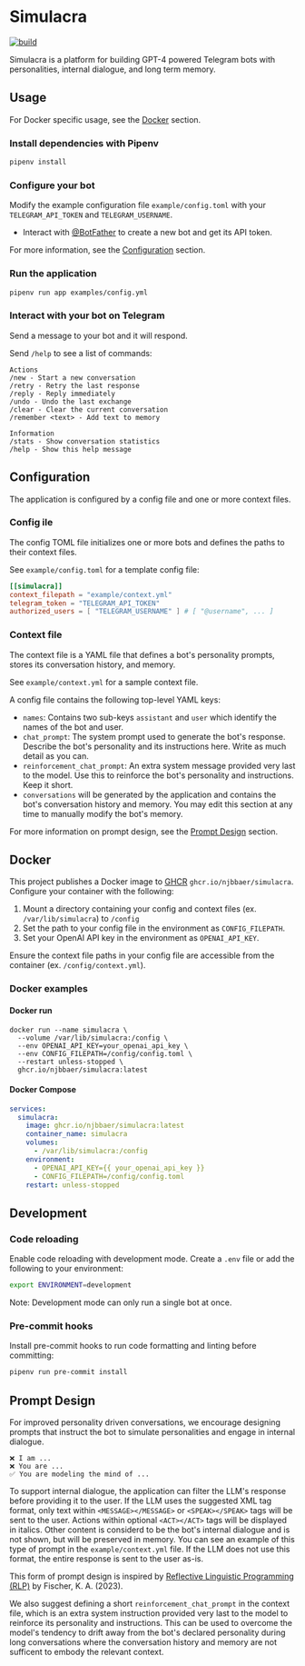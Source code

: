 # Simulacra

[![build](https://github.com/njbbaer/simulacra/actions/workflows/build.yml/badge.svg?branch=master)](https://github.com/njbbaer/simulacra/actions/workflows/build.yml)

Simulacra is a platform for building GPT-4 powered Telegram bots with personalities, internal dialogue, and long term memory.

## Usage

For Docker specific usage, see the [Docker](#docker) section.

### Install dependencies with Pipenv

```sh
pipenv install
```

### Configure your bot

Modify the example configuration file `example/config.toml` with your `TELEGRAM_API_TOKEN` and `TELEGRAM_USERNAME`.

- Interact with [@BotFather](https://t.me/botfather) to create a new bot and get its API token.

For more information, see the [Configuration](#configuration) section.

### Run the application

```sh
pipenv run app examples/config.yml
```

### Interact with your bot on Telegram

Send a message to your bot and it will respond.

Send `/help` to see a list of commands:

```text
Actions
/new - Start a new conversation
/retry - Retry the last response
/reply - Reply immediately
/undo - Undo the last exchange
/clear - Clear the current conversation
/remember <text> - Add text to memory

Information
/stats - Show conversation statistics
/help - Show this help message
```

## Configuration

The application is configured by a config file and one or more context files.

### Config ile

The config TOML file initializes one or more bots and defines the paths to their context files.

See `example/config.toml` for a template config file:

```toml
[[simulacra]]
context_filepath = "example/context.yml"
telegram_token = "TELEGRAM_API_TOKEN"
authorized_users = [ "TELEGRAM_USERNAME" ] # [ "@username", ... ]
```

### Context file

The context file is a YAML file that defines a bot's personality prompts, stores its conversation history, and memory.

See `example/context.yml` for a sample context file.

A config file contains the following top-level YAML keys:

- `names`: Contains two sub-keys `assistant` and `user` which identify the names of the bot and user.
- `chat_prompt`: The system prompt used to generate the bot's response. Describe the bot's personality and its instructions here. Write as much detail as you can.
- `reinforcement_chat_prompt`: An extra system message provided very last to the model. Use this to reinforce the bot's personality and instructions. Keep it short.
- `conversations` will be generated by the application and contains the bot's conversation history and memory. You may edit this section at any time to manually modify the bot's memory.

For more information on prompt design, see the [Prompt Design](#prompt-design) section.

## Docker

This project publishes a Docker image to [GHCR](https://github.com/njbbaer/simulacra/pkgs/container/simulacra) `ghcr.io/njbbaer/simulacra`. Configure your container with the following:

1. Mount a directory containing your config and context files (ex. `/var/lib/simulacra`) to `/config`
2. Set the path to your config file in the environment as `CONFIG_FILEPATH`.
3. Set your OpenAI API key in the environment as `OPENAI_API_KEY`.

Ensure the context file paths in your config file are accessible from the container (ex. `/config/context.yml`).

### Docker examples

#### Docker run

```shell
docker run --name simulacra \
  --volume /var/lib/simulacra:/config \
  --env OPENAI_API_KEY=your_openai_api_key \
  --env CONFIG_FILEPATH=/config/config.toml \
  --restart unless-stopped \
  ghcr.io/njbbaer/simulacra:latest
```

#### Docker Compose

```yaml
services:
  simulacra:
    image: ghcr.io/njbbaer/simulacra:latest
    container_name: simulacra
    volumes:
      - /var/lib/simulacra:/config
    environment:
      - OPENAI_API_KEY={{ your_openai_api_key }}
      - CONFIG_FILEPATH=/config/config.toml
    restart: unless-stopped
```

## Development

### Code reloading

Enable code reloading with development mode. Create a `.env` file or add the following to your environment:

```sh
export ENVIRONMENT=development
```

Note: Development mode can only run a single bot at once.

### Pre-commit hooks

Install pre-commit hooks to run code formatting and linting before committing:

```sh
pipenv run pre-commit install
```

## Prompt Design

For improved personality driven conversations, we encourage designing prompts that instruct the bot to simulate personalities and engage in internal dialogue.

```text
❌ I am ...
❌ You are ...
✅ You are modeling the mind of ...
```

To support internal dialogue, the application can filter the LLM's response before providing it to the user. If the LLM uses the suggested XML tag format, only text within `<MESSAGE></MESSAGE>` or `<SPEAK></SPEAK>` tags will be sent to the user. Actions within optional `<ACT></ACT>` tags will be displayed in italics. Other content is considerd to be the bot's internal dialogue and is not shown, but will be preserved in memory. You can see an example of this type of prompt in the `example/context.yml` file. If the LLM does not use this format, the entire response is sent to the user as-is.

This form of prompt design is inspired by [Reflective Linguistic Programming (RLP)](https://arxiv.org/abs/2305.12647) by Fischer, K. A. (2023).

We also suggest defining a short `reinforcement_chat_prompt` in the context file, which is an extra system instruction provided very last to the model to reinforce its personality and instructions. This can be used to overcome the model's tendency to drift away from the bot's declared personality during long conversations where the conversation history and memory are not sufficent to embody the relevant context.
